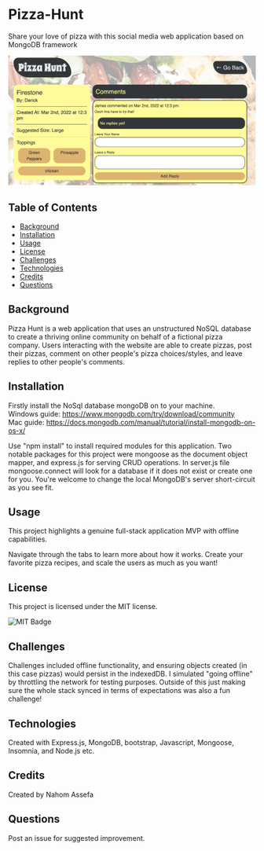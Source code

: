 # Pizza-Hunt
Share your love of pizza with this social media web application based on MongoDB framework

![Pizza Hunt Screenshot](public/assets/css/PizzaHunt.png)

## Table of Contents

- [Background](#background)
- [Installation](#installation)
- [Usage](#usage)
- [License](#license)
- [Challenges](#contributions)
- [Technologies](#technologies)
- [Credits](#credits)
- [Questions](#questions)

## Background

Pizza Hunt is a web application that uses an unstructured NoSQL database to create a thriving online community on behalf of a fictional pizza company. Users interacting with the website are able to create pizzas, post their pizzas, comment on other people's pizza choices/styles, and leave replies to other people's comments.

## Installation

Firstly install the NoSql database mongoDB on to your machine. <br> 
Windows guide: https://www.mongodb.com/try/download/community <br>
Mac guide: https://docs.mongodb.com/manual/tutorial/install-mongodb-on-os-x/

Use "npm install" to install required modules for this application. Two notable packages for this project were mongoose as the document object mapper, and express.js for serving CRUD operations. In server.js file mongoose.connect will look for a database if it does not exist or create one for you. You're welcome to change the local MongoDB's server short-circuit as you see fit.

## Usage

This project highlights a genuine full-stack application MVP with offline capabilities.

Navigate through the tabs to learn more about how it works. Create your favorite pizza recipes, and scale the users as much as you want!

## License

This project is licensed under the MIT license.

![MIT Badge](https://img.shields.io/npm/l/f)

## Challenges

Challenges included offline functionality, and ensuring objects created (in this case pizzas) would persist in the indexedDB. I simulated "going offline" by throttling the network for testing purposes. Outside of this just making sure the whole stack synced in terms of expectations was also a fun challenge!

## Technologies

Created with Express.js, MongoDB, bootstrap, Javascript, Mongoose, Insomnia, and Node.js etc.

## Credits

Created by Nahom Assefa

## Questions

Post an issue for suggested improvement.
